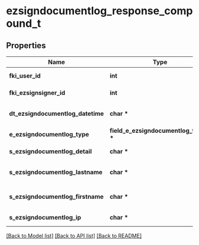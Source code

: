 # ezsigndocumentlog_response_compound_t

## Properties
Name | Type | Description | Notes
------------ | ------------- | ------------- | -------------
**fki_user_id** | **int** | The unique ID of the User | 
**fki_ezsignsigner_id** | **int** | The unique ID of the Ezsignsigner | 
**dt_ezsigndocumentlog_datetime** | **char \*** | The date and time at which the event was logged | 
**e_ezsigndocumentlog_type** | **field_e_ezsigndocumentlog_type_t \*** |  | 
**s_ezsigndocumentlog_detail** | **char \*** | The detail of the Ezsigndocumentlog | 
**s_ezsigndocumentlog_lastname** | **char \*** | The last name of the User or Ezsignsigner | 
**s_ezsigndocumentlog_firstname** | **char \*** | The first name of the User or Ezsignsigner | 
**s_ezsigndocumentlog_ip** | **char \*** | Represent an IP address. | 

[[Back to Model list]](../README.md#documentation-for-models) [[Back to API list]](../README.md#documentation-for-api-endpoints) [[Back to README]](../README.md)


